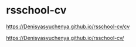 # rsschool-cv

https://Denisyasyuchenya.github.io/rsschool-cv/cv

https://Denisyasyuchenya.github.io/rsschool-cv/
